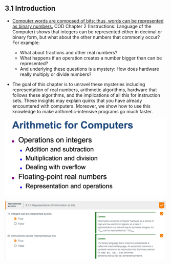 ## 3.1 Introduction

- <u>Computer words are composed of bits; thus, words can be represented as binary numbers.</u> COD Chapter 
  2 (Instructions: Language of the Computer) shows that integers can be represented either in 
  decimal or binary form, but what about the other numbers that commonly occur? For example:
  - What about fractions and other real numbers?
  - What happens if an operation creates a number bigger than can be represented?
  - And underlying these questions is a mystery: How does hardware really multiply or divide numbers?

- The goal of this chapter is to unravel these mysteries including representation of real numbers, 
  arithmetic algorithms, hardware that follows these algorithms, and the implications of all this 
  for instruction sets. These insights may explain quirks that you have already encountered with 
  computers. Moreover, we show how to use this knowledge to make arithmetic-intensive programs go 
  much faster.


![](img/2020-10-13-23-47-15.png)

![](img/2020-09-28-13-34-24.png)






























